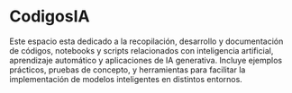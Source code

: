 # CodigosIA
Este espacio esta dedicado a la recopilación, desarrollo y documentación de códigos, notebooks y scripts relacionados con inteligencia artificial, aprendizaje automático y aplicaciones de IA generativa. Incluye ejemplos prácticos, pruebas de concepto, y herramientas para facilitar la implementación de modelos inteligentes en distintos entornos.
